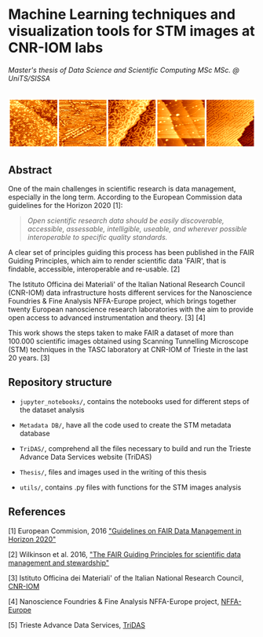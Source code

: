 # Machine Learning techniques and visualization tools for STM images at CNR-IOM labs

###### Master's thesis of Data Science and Scientific Computing MSc MSc. @ UniTS/SISSA

![](Thesis/images/STM_logo.png)

## Abstract

One of the main challenges in scientific research is data management, especially in the long term. According to the European Commission data guidelines for the Horizon 2020 [1]:

> *Open scientific research data should be easily discoverable, accessible, assessable, intelligible, useable, and wherever possible interoperable to specific quality standards.*

A clear set of principles guiding this process has been published in the FAIR Guiding Principles, which aim to render scientific data 'FAIR', that is findable, accessible, interoperable and re-usable. [2]


The Istituto Officina dei Materiali' of the Italian National Research Council (CNR-IOM) data infrastructure hosts different services for the Nanoscience Foundries & Fine Analysis NFFA-Europe project, which brings together twenty European nanoscience research laboratories with the aim to provide open access to advanced instrumentation and theory. [3] [4]

This work shows the steps taken to  make FAIR a dataset of more than 100.000 scientific images obtained using Scanning Tunnelling Microscope (STM) techniques  in the TASC laboratory at CNR-IOM of Trieste in the last 20 years. [3]


## Repository structure
- `jupyter_notebooks/`, contains the notebooks used for different steps of the dataset analysis

- `Metadata DB/`, have all the code used to create the STM metadata database

- `TriDAS/`, comprehend all the files necessary to build and run the Trieste Advance Data Services website (TriDAS)

- `Thesis/`, files and images used in the writing of this thesis

- `utils/`, contains .py files with functions for the STM images analysis




## References
[1] European Commision, 2016 ["Guidelines on FAIR Data Management in Horizon 2020"](https://ec.europa.eu/research/participants/data/ref/h2020/grants_manual/hi/oa_pilot/h2020-hi-oa-data-mgt_en.pdf)

[2] Wilkinson et al. 2016, ["The FAIR Guiding Principles for scientific data management and stewardship"](https://www.nature.com/articles/sdata201618)

[3] Istituto Officina dei Materiali' of the Italian National Research Council, [CNR-IOM](https://www.iom.cnr.it/)

[4] Nanoscience Foundries & Fine Analysis NFFA-Europe project, [NFFA-Europe](https://www.nffa.eu/) 

[5] Trieste Advance Data Services, [TriDAS](https://tridas.nffa.eu/)
